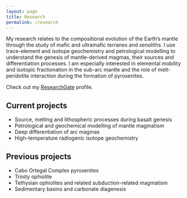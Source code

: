 ```yaml
---
layout: page
title: Research
permalink: /research
---
```


My research relates to the compositional evolution of the Earth’s mantle through the study of mafic and ultramafic terranes and xenoliths. I use trace-element and isotope geochemistry and petrological modelling to understand the genesis of mantle-derived magmas, their sources and differentiation processes. I am especially interested in elemental mobility and isotopic fractionation in the sub-arc mantle and the role of melt-peridotite interaction during the formation of pyroxenites.

Check out my [ResearchGate](https://www.researchgate.net/profile/Romain-Tilhac) profile.

## Current projects

- Source, melting and lithospheric processes during basalt genesis
- Petrological and geochemical modelling of mantle magmatism
- Deep differentiation of arc magmas
- High-temperature radiogenic isotope geochemistry

## Previous projects

- Cabo Ortegal Complex pyroxenites
- Trinity ophiolite
- Tethysian ophiolites and related subduction-related magmatism
- Sedimentary basins and carbonate diagenesis
